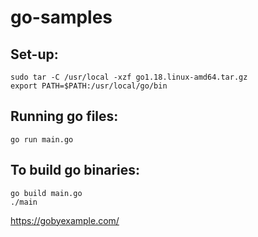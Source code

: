 # go-samples

## Set-up:

```
sudo tar -C /usr/local -xzf go1.18.linux-amd64.tar.gz
export PATH=$PATH:/usr/local/go/bin
```

## Running go files:

```
go run main.go
```

## To build go binaries:

```
go build main.go
./main
```

<!-- fmt stands for format package -->

https://gobyexample.com/